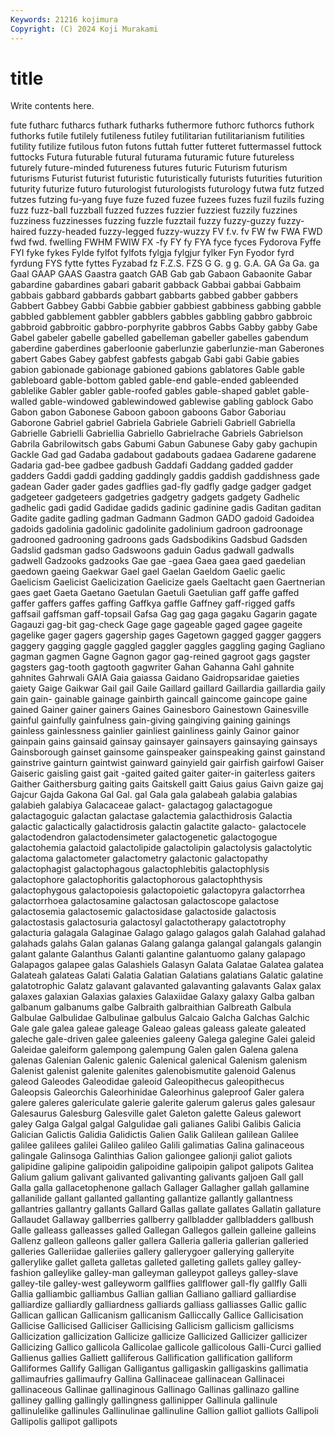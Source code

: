 ```yaml
---
Keywords: 21216 kojimura
Copyright: (C) 2024 Koji Murakami
---
```


# title

Write contents here.



fute futharc futharcs futhark futharks futhermore futhorc futhorcs futhork futhorks
futile futilely futileness futiley futilitarian futilitarianism futilities futility futilize futilous
futon futons futtah futter futteret futtermassel futtock futtocks Futura futurable
futural futurama futuramic future futureless futurely future-minded futureness futures futuric
Futurism futurism futurisms Futurist futurist futuristic futuristically futurists futurities futurition
futurity futurize futuro futurologist futurologists futurology futwa futz futzed futzes
futzing fu-yang fuye fuze fuzed fuzee fuzees fuzes fuzil fuzils
fuzing fuzz fuzz-ball fuzzball fuzzed fuzzes fuzzier fuzziest fuzzily fuzzines
fuzziness fuzzinesses fuzzing fuzzle fuzztail fuzzy fuzzy-guzzy fuzzy-haired fuzzy-headed fuzzy-legged
fuzzy-wuzzy FV f.v. fv FW fw FWA FWD fwd fwd.
fwelling FWHM FWIW FX -fy FY fy FYA fyce fyces
Fydorova Fyffe FYI fyke fykes Fylde fylfot fylfots fylgja fylgjur
fylker Fyn Fyodor fyrd fyrdung FYS fytte fyttes Fyzabad fz
F.Z.S. FZS G G. g g. G.A. GA Ga Ga.
ga Gaal GAAP GAAS Gaastra gaatch GAB Gab gab Gabaon
Gabaonite Gabar gabardine gabardines gabari gabarit gabback Gabbai gabbai Gabbaim
gabbais gabbard gabbards gabbart gabbarts gabbed gabber gabbers Gabbert Gabbey
Gabbi Gabbie gabbier gabbiest gabbiness gabbing gabble gabbled gabblement gabbler
gabblers gabbles gabbling gabbro gabbroic gabbroid gabbroitic gabbro-porphyrite gabbros Gabbs
Gabby gabby Gabe Gabel gabeler gabelle gabelled gabelleman gabeller gabelles
gabendum gaberdine gaberdines gaberloonie gaberlunzie gaberlunzie-man Gaberones gabert Gabes Gabey
gabfest gabfests gabgab Gabi gabi Gabie gabies gabion gabionade gabionage
gabioned gabions gablatores Gable gable gableboard gable-bottom gabled gable-end gable-ended
gableended gablelike Gabler gabler gable-roofed gables gable-shaped gablet gable-walled gable-windowed
gablewindowed gablewise gabling gablock Gabo Gabon gabon Gabonese Gaboon gaboon
gaboons Gabor Gaboriau Gaborone Gabriel gabriel Gabriela Gabriele Gabrieli Gabriell
Gabriella Gabrielle Gabrielli Gabriellia Gabriello Gabrielrache Gabriels Gabrielson Gabrila Gabrilowitsch
gabs Gabumi Gabun Gabunese Gaby gaby gachupin Gackle Gad gad
Gadaba gadabout gadabouts gadaea Gadarene gadarene Gadaria gad-bee gadbee gadbush
Gaddafi Gaddang gadded gadder gadders Gaddi gaddi gadding gaddingly gaddis
gaddish gaddishness gade gadean Gader gader gades gadflies gad-fly gadfly
gadge gadger gadget gadgeteer gadgeteers gadgetries gadgetry gadgets gadgety Gadhelic
gadhelic gadi gadid Gadidae gadids gadinic gadinine gadis Gaditan gaditan
Gadite gadite gadling gadman Gadmann Gadmon GADO gadoid Gadoidea gadoids
gadolinia gadolinic gadolinite gadolinium gadroon gadroonage gadrooned gadrooning gadroons gads
Gadsbodikins Gadsbud Gadsden Gadslid gadsman gadso Gadswoons gaduin Gadus gadwall
gadwalls gadwell Gadzooks gadzooks Gae gae -gaea Gaea gaea gaed
gaedelian gaedown gaeing Gaekwar Gael gael Gaelan Gaeldom Gaelic gaelic
Gaelicism Gaelicist Gaelicization Gaelicize gaels Gaeltacht gaen Gaertnerian gaes gaet
Gaeta Gaetano Gaetulan Gaetuli Gaetulian gaff gaffe gaffed gaffer gaffers
gaffes gaffing Gaffkya gaffle Gaffney gaff-rigged gaffs gaffsail gaffsman gaff-topsail
Gafsa Gag gag gaga gagaku Gagarin gagate Gagauzi gag-bit gag-check
Gage gage gageable gaged gagee gageite gagelike gager gagers gagership
gages Gagetown gagged gagger gaggers gaggery gagging gaggle gaggled gaggler
gaggles gaggling gaging Gagliano gagman gagmen Gagne Gagnon gagor gag-reined
gagroot gags gagster gagsters gag-tooth gagtooth gagwriter Gahan Gahanna Gahl
gahnite gahnites Gahrwali GAIA Gaia gaiassa Gaidano Gaidropsaridae gaieties gaiety
Gaige Gaikwar Gail gail Gaile Gaillard gaillard Gaillardia gaillardia gaily
gain gain- gainable gainage gainbirth gaincall gaincome gaincope gaine gained
Gainer gainer gainers Gaines Gainesboro Gainestown Gainesville gainful gainfully gainfulness
gain-giving gaingiving gaining gainings gainless gainlessness gainlier gainliest gainliness gainly
Gainor gainor gainpain gains gainsaid gainsay gainsayer gainsayers gainsaying gainsays
Gainsborough gainset gainsome gainspeaker gainspeaking gainst gainstand gainstrive gainturn gaintwist
gainward gainyield gair gairfish gairfowl Gaiser Gaiseric gaisling gaist gait
-gaited gaited gaiter gaiter-in gaiterless gaiters Gaither Gaithersburg gaiting gaits
Gaitskell gaitt Gaius gaius Gaivn gaize gaj Gajcur Gajda Gakona
Gal Gal. gal Gala gala galabeah galabia galabias galabieh galabiya
Galacaceae galact- galactagog galactagogue galactagoguic galactan galactase galactemia galacthidrosis Galactia
galactic galactically galactidrosis galactin galactite galacto- galactocele galactodendron galactodensimeter galactogenetic
galactogogue galactohemia galactoid galactolipide galactolipin galactolysis galactolytic galactoma galactometer galactometry
galactonic galactopathy galactophagist galactophagous galactophlebitis galactophlysis galactophore galactophoritis galactophorous galactophthysis
galactophygous galactopoiesis galactopoietic galactopyra galactorrhea galactorrhoea galactosamine galactosan galactoscope galactose
galactosemia galactosemic galactosidase galactoside galactosis galactostasis galactosuria galactosyl galactotherapy galactotrophy
galacturia galagala Galaginae Galago galago galagos galah Galahad galahad galahads
galahs Galan galanas Galang galanga galangal galangals galangin galant galante
Galanthus Galanti galantine galantuomo galany galapago Galapagos galapee galas Galashiels
Galasyn Galata Galatae Galatea galatea Galateah galateas Galati Galatia Galatian
Galatians galatians Galatic galatine galatotrophic Galatz galavant galavanted galavanting galavants
Galax galax galaxes galaxian Galaxias galaxies Galaxiidae Galaxy galaxy Galba
galban galbanum galbanums galbe Galbraith galbraithian Galbreath Galbula Galbulae Galbulidae
Galbulinae galbulus Galcaio Galcha Galchas Galchic Gale gale galea galeae
galeage Galeao galeas galeass galeate galeated galeche gale-driven galee galeenies
galeeny Galega galegine Galei galeid Galeidae galeiform galempong galempung Galen
galen Galena galena galenas Galenian Galenic galenic Galenical galenical Galenism
galenism Galenist galenist galenite galenites galenobismutite galenoid Galenus galeod Galeodes
Galeodidae galeoid Galeopithecus galeopithecus Galeopsis Galeorchis Galeorhinidae Galeorhinus galeproof Galer
galera galere galeres galericulate galerie galerite galerum galerus gales galesaur
Galesaurus Galesburg Galesville galet Galeton galette Galeus galewort galey Galga
Galgal galgal Galgulidae gali galianes Galibi Galibis Galicia Galician Galictis
Galidia Galidictis Galien Galik Galilean galilean Galilee galilee galilees galilei
Galileo galileo Galili galimatias Galina galinaceous galingale Galinsoga Galinthias Galion
galiongee galionji galiot galiots galipidine galipine galipoidin galipoidine galipoipin galipot
galipots Galitea Galium galium galivant galivanted galivanting galivants galjoen Gall
gall Galla galla gallacetophenone gallach Gallager Gallagher gallah gallamine gallanilide
gallant gallanted gallanting gallantize gallantly gallantness gallantries gallantry gallants Gallard
Gallas gallate gallates Gallatin gallature Gallaudet Gallaway gallberries gallberry gallbladder
gallbladders gallbush Galle galleass galleasses galled Gallegan Gallegos gallein galleine
galleins Gallenz galleon galleons galler gallera Galleria galleria gallerian galleried
galleries Galleriidae galleriies gallery gallerygoer gallerying galleryite gallerylike gallet galleta
galletas galleted galleting gallets galley galley-fashion galleylike galley-man galleyman galleypot
galleys galley-slave galley-tile galley-west galleyworm gallflies gallflower gall-fly gallfly Galli
Gallia galliambic galliambus Gallian gallian Galliano galliard galliardise galliardize galliardly
galliardness galliards galliass galliasses Gallic gallic Gallican gallican Gallicanism gallicanism
Galliccally Gallice Gallicisation Gallicise Gallicised Galliciser Gallicising Gallicism gallicism gallicisms
Gallicization gallicization Gallicize gallicize Gallicized Gallicizer gallicizer Gallicizing Gallico gallicola
Gallicolae gallicole gallicolous Galli-Curci gallied Gallienus gallies Galliett galliferous Gallification
gallification galliform Galliformes Gallify Galligan Galligantus galligaskin galligaskins gallimatia gallimaufries
gallimaufry Gallina Gallinaceae gallinacean Gallinacei gallinaceous Gallinae gallinaginous Gallinago Gallinas
gallinazo galline galliney galling gallingly gallingness gallinipper Gallinula gallinule gallinulelike
gallinules Gallinulinae gallinuline Gallion galliot galliots Gallipoli Gallipolis gallipot gallipots
